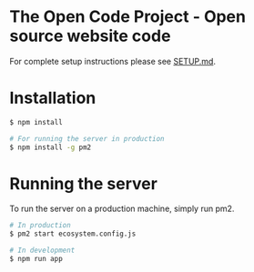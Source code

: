 # The Open Code Project - Open source website code

For complete setup instructions please see [SETUP.md](SETUP.md).

# Installation

```bash
$ npm install

# For running the server in production
$ npm install -g pm2
```

# Running the server

To run the server on a production machine, simply run pm2.

```bash
# In production
$ pm2 start ecosystem.config.js

# In development
$ npm run app
```
